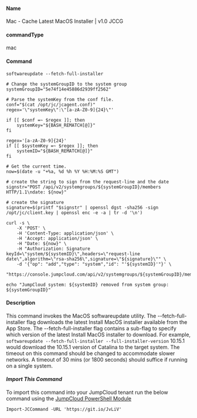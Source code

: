 #### Name

Mac - Cache Latest MacOS Installer | v1.0 JCCG

#### commandType

mac

#### Command

```
softwareupdate --fetch-full-installer

# Change the systemGroupID to the system group
systemGroupID="5e74f14e45886d2939ff2562"

# Parse the systemKey from the conf file.
conf="$(cat /opt/jc/jcagent.conf)"
regex='\"systemKey\":\"[a-zA-Z0-9]{24}\"'

if [[ $conf =~ $regex ]]; then
	systemKey="${BASH_REMATCH[@]}"
fi

regex='[a-zA-Z0-9]{24}'
if [[ $systemKey =~ $regex ]]; then
	systemID="${BASH_REMATCH[@]}"
fi

# Get the current time.
now=$(date -u "+%a, %d %h %Y %H:%M:%S GMT")

# create the string to sign from the request-line and the date
signstr="POST /api/v2/systemgroups/${systemGroupID}/members HTTP/1.1\ndate: ${now}"

# create the signature
signature=$(printf "$signstr" | openssl dgst -sha256 -sign /opt/jc/client.key | openssl enc -e -a | tr -d '\n')

curl -s \
	-X 'POST' \
	-H 'Content-Type: application/json' \
	-H 'Accept: application/json' \
	-H "Date: ${now}" \
	-H "Authorization: Signature keyId=\"system/${systemID}\",headers=\"request-line date\",algorithm=\"rsa-sha256\",signature=\"${signature}\"" \
	-d '{"op": "add","type": "system","id": "'${systemID}'"}' \
	"https://console.jumpcloud.com/api/v2/systemgroups/${systemGroupID}/members"

echo "JumpCloud system: ${systemID} removed from system group: ${systemGroupID}"
```

#### Description

This command invokes the MacOS softwareupdate utility. The --fetch-full-installer flag downloads the latest Install MacOS installer available from the App Store. The --fetch-full-installer flag contains a sub-flag to specify which version of the latest Install MacOS installer to download. For example, `softwareupdate --fetch-full-installer --full-installer-version` 10.15.1 would download the 10.15.1 version of Catalina to the target system. The timeout on this command should be changed to accommodate slower networks. A timeout of 30 mins (or 1800 seconds) should suffice if running on a single system.

#### *Import This Command*

To import this command into your JumpCloud tenant run the below command using the [JumpCloud PowerShell Module](https://github.com/TheJumpCloud/support/wiki/Installing-the-JumpCloud-PowerShell-Module)

```
Import-JCCommand -URL 'https://git.io/JvLiV'
```
